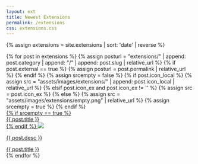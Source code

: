 ```yaml
---
layout: ext
title: Newest Extensions
permalink: /extensions
css: extensions.css
---
```


{% assign extensions = site.extensions | sort: 'date' | reverse %}
<div class="row row-cols-2">
{% for post in extensions %}
{% assign posturl = "extensions/" | append: post.category | append: "/" | append: post.slug | relative_url %}
{% if post.external == true %}
{% assign posturl = post.permalink | relative_url %}
{% endif %}
{% assign srcempty = false %}
{% if post.icon_local %}
{% assign src = "assets/images/extensions/" | append: post.icon_local | relative_url %}
{% elsif post.icon_ex and post.icon_ex != '' %}
{% assign src = post.icon_ex %}
{% else %}
{% assign src = "assets/images/extensions/empty.png" | relative_url %}
{% assign srcempty = true %}
{% endif %}
    <div class="col extension-col mb-2">
        <div class="row mb-1">
          <div class="extension">
            <a href="{{ posturl }}" >
            <div class="card shadow-sm"> 
              <div class="face front"> 
                <div class="inner ratio" style="--bs-aspect-ratio: 79.3%;">   
                  {% if srcempty == true %}<div><span class="h5">{{ post.title }}</span></div>{% endif %}
                  <img src="{{ src }}">
                </div>
              </div> 
              <div class="face back"> 
                <div class="inner text-center"> 
                  <p>{{ post.desc }}</p>
                </div>
              </div>
            </div>
           </a> 
          </div>
        </div>
        <div class="row footer ">
       <a href="{{ posturl }}" >{{ post.title }}</a>
        </div>
    </div>
{% endfor %}
</div>